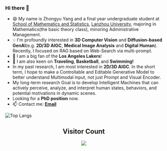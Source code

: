 ### Hi there 👋

<!--
a ✨ _special_ ✨ repository because its `README.md` (this file) appears on your GitHub profile.

Here are some ideas to get you started:

- 🔭 I’m currently working on ...
- 🌱 I’m currently learning ...
- 👯 I’m looking to collaborate on ...
- 🤔 I’m looking for help with ...
- 💬 Ask me about ...
- 📫 How to reach me: ...
- 😄 Pronouns: ...
- ⚡ Fun fact: ...
-->

+ 😄 My name is Zhongyu Yang and a final year undergraduate student at [School of Mathematics and Statistics](https://mathenglish.lzu.edu.cn/), [Lanzhou University](https://en.lzu.edu.cn/), majoring in Mathematics(the basic theory class), minoring Administrative Management.
+ 💡 I'm profoundly interested in **3D Computer Vision** and **Diffusion-based GenAI**(e.g. **2D/3D AIGC**, **Medical Image Analysis** and **Digital Human**). Recently, I focused on RAG based on Web-Search via multi-prompt.
+ 🏀 I am a big fan of the **Los Angeles Lakers**!
+ 🌱 I am also keen on **Traveling**, **Basketball**, and **Swimming!**
+ In my past research, I am most interested in **2D/3D AIGC**. In the short term, I hope to make a Controllable and Editable Generative Model to better understand Multimodal input, not just Prompt and Visual Encoder. 
+ My long-term research Goal is to develop Intelligent Machines that can actively perceive, analyze, and interpret human states, behaviors, and potential motivations in dynamic scenes.
+ Looking for a **PhD position** now.
+ 📫 Contact me: [**Email**](mailto:yangzhy21@gmail.com)

![Top Langs](https://github-readme-stats.vercel.app/api/top-langs/?username=01yzzyu&layout=compact&theme=aura&cache_seconds=1800)

## <center> Visitor Count
<p align="center"> 
  <img src="https://profile-counter.glitch.me/01yzzyu/count.svg" />
</p>
